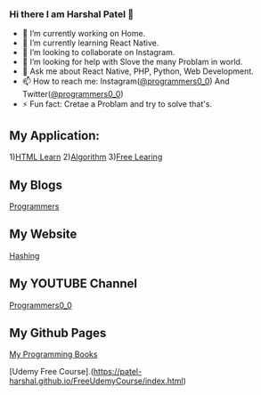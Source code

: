 ### Hi there I am Harshal Patel 👋

- 🔭 I’m currently working on Home.
- 🌱 I’m currently learning React Native.
- 👯 I’m looking to collaborate on Instagram.
- 🤔 I’m looking for help with Slove the many Problam in world.
- 💬 Ask me about React Native, PHP, Python, Web Development.
- 📫 How to reach me: Instagram(<a href="https://www.instagram.com/programmers0_0">@programmers0_0</a>) And Twitter(<a href="https://twitter.com/programmers0_0">@programmers0_0</a>)
- ⚡ Fun fact: Cretae a Problam and try to solve that's.


<h2>My Application:</h2>
	1)<a href="https://github.com/harshalpro224/HTML-Learn-App">HTML Learn</a>
	2)<a href="https://github.com/harshalpro224/Algorithms-app">Algorithm</a>
	3)<a href="https://github.com/harshalpro224/Free-Learning-App">Free Learing</a>
	
<h2>My Blogs</h2>
	<a href="https://infotechnologyxyz.blogspot.com/">Programmers</a>

<h2>My Website</h2>
	<a href="https://hashing.ml/">Hashing</a>

<h2>My YOUTUBE Channel</h2>
	<a href="https://www.youtube.com/channel/UCT6MLEYCUVfPeL8jDPVVmoQ">Programmers0_0</a>

## My Github Pages

[My Programming Books](https://harshalpro224.github.io/mybooks/) 

[Udemy Free Course].(https://patel-harshal.github.io/FreeUdemyCourse/index.html)
